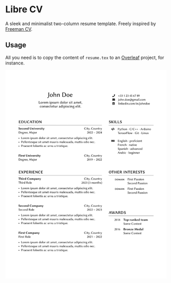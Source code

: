 # Libre CV
A sleek and minimalist two-column resume template. Freely inspired by [Freeman CV](https://www.latextemplates.com/template/freeman-cv).

## Usage
All you need is to copy the content of `resume.tex` to an [Overleaf](https://www.overleaf.com) project, for instance.

![Example rendering](./resume.png)

